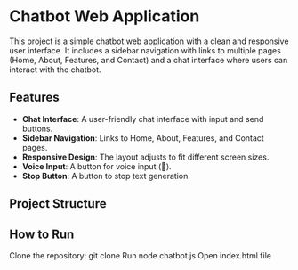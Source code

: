 # Chatbot Web Application

This project is a simple chatbot web application with a clean and responsive user interface. It includes a sidebar navigation with links to multiple pages (Home, About, Features, and Contact) and a chat interface where users can interact with the chatbot.

## Features

- **Chat Interface**: A user-friendly chat interface with input and send buttons.
- **Sidebar Navigation**: Links to Home, About, Features, and Contact pages.
- **Responsive Design**: The layout adjusts to fit different screen sizes.
- **Voice Input**: A button for voice input (🎤).
- **Stop Button**: A button to stop text generation.

## Project Structure


## How to Run

Clone the repository: git clone <repository-url>
Run node chatbot.js
Open  index.html file

